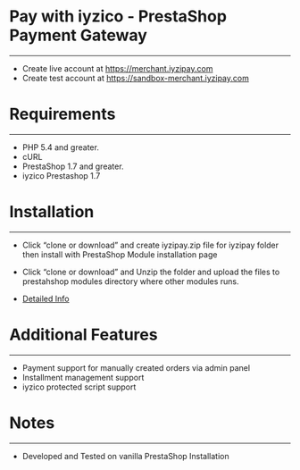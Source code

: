 # Pay with iyzico - PrestaShop Payment Gateway
------------
* Create live account at https://merchant.iyzipay.com
* Create test account at https://sandbox-merchant.iyzipay.com


# Requirements
------------
* PHP 5.4 and greater.
* cURL
* PrestaShop 1.7 and greater.
* iyzico Prestashop 1.7

# Installation
---------------
* Click “clone or download” and create iyzipay.zip file for iyzipay folder then install with PrestaShop Module installation page
* Click “clone or download” and Unzip the folder and upload the files to prestahshop modules directory where other modules runs.

* <a href="https://dev.iyzipay.com/tr/acik-kaynak/prestashop">Detailed Info</a>

# Additional Features
---------------------
* Payment support for manually created orders via admin panel
* Installment management support
* iyzico protected script support

# Notes
---------------
* Developed and Tested on vanilla PrestaShop Installation
